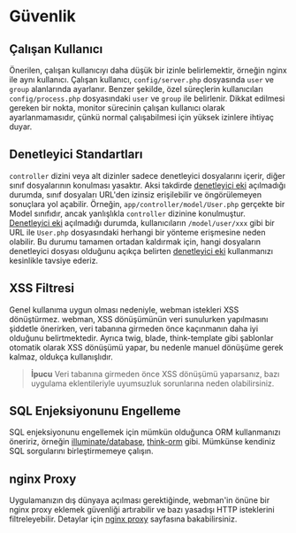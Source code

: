 # Güvenlik

## Çalışan Kullanıcı
Önerilen, çalışan kullanıcıyı daha düşük bir izinle belirlemektir, örneğin nginx ile aynı kullanıcı. Çalışan kullanıcı, `config/server.php` dosyasında `user` ve `group` alanlarında ayarlanır. Benzer şekilde, özel süreçlerin kullanıcıları `config/process.php` dosyasındaki `user` ve `group` ile belirlenir. Dikkat edilmesi gereken bir nokta, monitor sürecinin çalışan kullanıcı olarak ayarlanmamasıdır, çünkü normal çalışabilmesi için yüksek izinlere ihtiyaç duyar.

## Denetleyici Standartları
`controller` dizini veya alt dizinler sadece denetleyici dosyalarını içerir, diğer sınıf dosyalarının konulması yasaktır. Aksi takdirde [denetleyici eki](https://www.workerman.net/doc/webman/controller.html#%E6%8E%A7%E5%88%B6%E5%99%A8%E5%90%8E%E7%BC%80) açılmadığı durumda, sınıf dosyaları URL'den izinsiz erişilebilir ve öngörülemeyen sonuçlara yol açabilir. Örneğin, `app/controller/model/User.php` gerçekte bir Model sınıfıdır, ancak yanlışlıkla `controller` dizinine konulmuştur. [Denetleyici eki](https://www.workerman.net/doc/webman/controller.html#%E6%8E%A7%E5%88%B6%E5%99%A8%E5%90%8E%E7%BC%80) açılmadığı durumda, kullanıcıların `/model/user/xxx` gibi bir URL ile `User.php` dosyasındaki herhangi bir yönteme erişmesine neden olabilir. Bu durumu tamamen ortadan kaldırmak için, hangi dosyaların denetleyici dosyası olduğunu açıkça belirten [denetleyici eki](https://www.workerman.net/doc/webman/controller.html#%E6%8E%A7%E5%88%B6%E5%99%A8%E5%90%8E%E7%BC%80) kullanmanızı kesinlikle tavsiye ederiz.

## XSS Filtresi
Genel kullanıma uygun olması nedeniyle, webman istekleri XSS dönüştürmez. webman, XSS dönüşümünün veri sunulurken yapılmasını şiddetle önerirken, veri tabanına girmeden önce kaçınmanın daha iyi olduğunu belirtmektedir. Ayrıca twig, blade, think-template gibi şablonlar otomatik olarak XSS dönüşümü yapar, bu nedenle manuel dönüşüme gerek kalmaz, oldukça kullanışlıdır.

> **İpucu** 
> Veri tabanına girmeden önce XSS dönüşümü yaparsanız, bazı uygulama eklentileriyle uyumsuzluk sorunlarına neden olabilirsiniz.

## SQL Enjeksiyonunu Engelleme
SQL enjeksiyonunu engellemek için mümkün olduğunca ORM kullanmanızı öneririz, örneğin [illuminate/database](https://www.workerman.net/doc/webman/db/tutorial.html), [think-orm](https://www.workerman.net/doc/webman/db/thinkorm.html) gibi. Mümkünse kendiniz SQL sorgularını birleştirmemeye çalışın.

## nginx Proxy
Uygulamanızın dış dünyaya açılması gerektiğinde, webman'in önüne bir nginx proxy eklemek güvenliği artırabilir ve bazı yasadışı HTTP isteklerini filtreleyebilir. Detaylar için [nginx proxy](nginx-proxy.md) sayfasına bakabilirsiniz.

